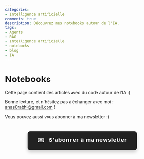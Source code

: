 ```yaml
---
categories:
- Intelligence artificielle
comments: true
description: Découvrez mes notebooks autour de l'IA.
tags:
- Agents
- RAG
- Intelligence artificielle
- notebooks
- blog
- IA
---
```


# Notebooks

Cette page contient des articles avec du code autour de l'IA :)

Bonne lecture, et n'hésitez pas à échanger avec moi : anas0rabhi@gmail.com !

Vous pouvez aussi vous abonner à ma newsletter :)

<div style="text-align: center; margin: 40px 0;">
  <a href="https://anas-ai.kit.com/d8b1a255cc" target="_blank" style="display: inline-block; background-color: #222222; color: #ffffff; font-weight: bold; padding: 16px 32px; text-decoration: none; border-radius: 8px; font-size: 18px; letter-spacing: 0.8px; box-shadow: 0 6px 12px rgba(0, 0, 0, 0.2); transition: all 0.3s ease; border: none;">
    <span style="margin-right: 10px;">✉️</span> S'abonner à ma newsletter
  </a>
</div>
